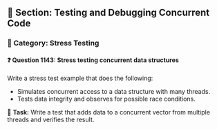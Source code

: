 ## 📘 Section: Testing and Debugging Concurrent Code  
### 🔹 Category: Stress Testing  
#### ❓ Question 1143: Stress testing concurrent data structures

Write a stress test example that does the following:

- Simulates concurrent access to a data structure with many threads.
- Tests data integrity and observes for possible race conditions.

🔧 **Task:** Write a test that adds data to a concurrent vector from multiple threads and verifies the result.
